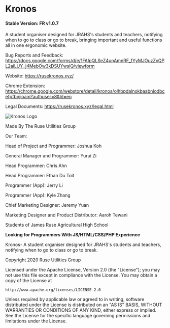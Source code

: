 # Kronos
#### Stable Version: FR v1.0.7

A student organiser designed for JRAHS's students and teachers, notifying when to go to class or go to break, bringing important and useful functions all in one ergonomic website. 

Bug Reports and Feedback: https://docs.google.com/forms/d/e/1FAIpQLSeZ4upAmnRF_fYyMJOuzZxQPL2aiLUY_j4MebOw3kDSUYwslQ/viewform 

Website: https://rusekronos.xyz/

Chrome Extension: https://chrome.google.com/webstore/detail/kronos/olhbpdalnokbaabnlodbcefpfbnjioam?authuser=8&hl=en

Legal Documents: https://rusekronos.xyz/legal.html

![Kronos Logo](https://rusekronos.xyz/Styles/images/kronosicon.jpg)



Made By The Ruse Utilities Group

Our Team:

Head of Project and Programmer: 	Joshua Koh

General Manager and Programmer: 	Yurui Zi

Head Programmer: 	Chris Ahn

Head Programmer: 	Ethan Du Toit

Programmer (App): 	Jerry Li

Programmer (App): 	Kyle Zhang

Chief Marketing Designer: 	Jeremy Yuan

Marketing Designer and Product Distributor: 	Aaroh Tewani

Students of James Ruse Agricultural High School



**Looking for Programmers 	With JS/HTML/CSS/PHP Experience**



Kronos- A student organiser designed for JRAHS's students and teachers, notifying when to go to class or go to break.



Copyright 2020 Ruse Utilities Group

Licensed under the Apache License, Version 2.0 (the "License");
you may not use this file except in compliance with the License.
You may obtain a copy of the License at

    http://www.apache.org/licenses/LICENSE-2.0

Unless required by applicable law or agreed to in writing, software
distributed under the License is distributed on an "AS IS" BASIS,
WITHOUT WARRANTIES OR CONDITIONS OF ANY KIND, either express or implied.
See the License for the specific language governing permissions and
limitations under the License.
